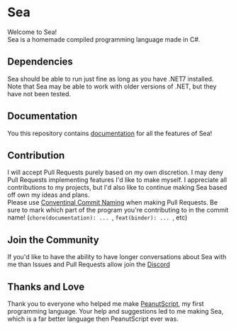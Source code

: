# Sea
Welcome to Sea!<br>
Sea is a homemade compiled programming language made in C#.<br>

## Dependencies
Sea should be able to run just fine as long as you have .NET7 installed.<br>
Note that Sea may be able to work with older versions of .NET, but they have not been tested.<br>

## Documentation 
You this repository contains [documentation](./Docs/Reference.md) for all the features of Sea!<br>

## Contribution 
I will accept Pull Requests purely based on my own discretion. I may deny Pull Requests implementing features I'd like to make myself. I appreciate all contributions to my projects, but I'd also like to continue making Sea based off own my ideas and plans.<br>
Please use [Conventinal Commit Naming](https://www.conventionalcommits.org/en/v1.0.0/) when making Pull Requests. Be sure to mark which part of the program you're contributing to in the commit name! (`chore(documentation): ... `, `feat(binder): ... `, etc)

## Join the Community
If you'd like to have the ability to have longer conversations about Sea with me than Issues and Pull Requests allow join the [Discord](https://www.discord.gg/dauxGZwc9u)<br>

## Thanks and Love
Thank you to everyone who helped me make [PeanutScript](https://github.com/FlamemasterNXF/PeanutScript), my first programming language. Your help and suggestions led to me making Sea, which is a far better language then PeanutScript ever was.<br>